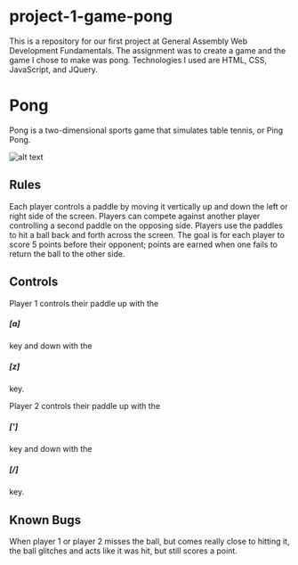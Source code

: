 # project-1-game-pong
This is a repository for our first project at General Assembly Web Development Fundamentals. The assignment was to create a game and the game I chose to make was pong. Technologies I used are HTML, CSS, JavaScript, and JQuery.

<h1>Pong</h1>

Pong is a two-dimensional sports game that simulates table tennis, or Ping Pong. 

![alt text](https://i.imgur.com/HxCpqbY.png)

<h2>Rules</h2>

Each player controls a paddle by moving it vertically up and down the left or right side of the screen. Players can compete against another player controlling a second paddle on the opposing side. Players use the paddles to hit a ball back and forth across the screen. The goal is for each player to score 5 points before their opponent; points are earned when one fails to return the ball to the other side.


<h2>Controls</h2> 

Player 1 controls their paddle up with the <h5>[a]</h5> key and down with the <h5>[z]</h5> key.

Player 2 controls their paddle up with the <h5>[']</h5> key and down with the <h5>[/]</h5> key.

<h2>Known Bugs</h2> 

When player 1 or player 2 misses the ball, but comes really close to hitting it, the ball glitches and acts like it was hit, but still scores a point. 
